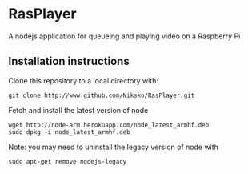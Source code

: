 # RasPlayer

A nodejs application for queueing and playing video on a Raspberry Pi

## Installation instructions

Clone this repository to a local directory with:

```
git clone http://www.github.com/Niksko/RasPlayer.git
```

Fetch and install the latest version of node

```
wget http://node-arm.herokuapp.com/node_latest_armhf.deb
sudo dpkg -i node_latest_armhf.deb
```

Note: you may need to uninstall the legacy version of node with

```
sudo apt-get remove nodejs-legacy
```
